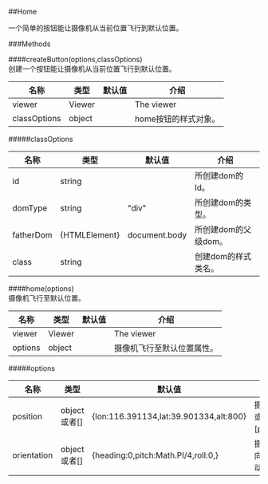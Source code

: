 ##Home 
  
一个简单的按钮能让摄像机从当前位置飞行到默认位置。
       

###Methods   
  
####createButton(options,classOptions)  
创建一个按钮能让摄像机从当前位置飞行到默认位置。  
    
名称|类型|默认值|介绍  
-|-|-|-  
viewer|Viewer||The viewer  
<a herf="#classOptions">classOptions</a>|object||home按钮的样式对象。

  
#####<a name="classOptions">classOptions</a>
  
  
名称|类型|默认值|介绍
-|-|-|-  
id|string||所创建dom的Id。  
domType|string|"div"|所创建dom的类型。  
fatherDom|{HTMLElement}|document.body|所创建dom的父级dom。  
class|string||创建dom的样式类名。
  
####home(options)  
摄像机飞行至默认位置。
  
名称|类型|默认值|介绍  
-|-|-|-  
viewer|Viewer||The viewer  
<a herf="#options">options</a>|object||摄像机飞行至默认位置属性。  
  
 
  
#####<a name="options">options</a>  
  
名称|类型|默认值|介绍  
-|-|-|-  
position|object或者[]|{lon:116.391134,lat:39.901334,alt:800}|摄像机目的地经纬高位置。{lon,lat,alt} 或者[position[0],position[1],position[2]]。  
orientation|object或者[]|{heading:0,pitch:Math.PI/4,roll:0,}|摄像机的偏转角度。heading:弧度的航向分量，pitch:弧度的螺距分量，roll:滚动分量(以弧度为单位)。
